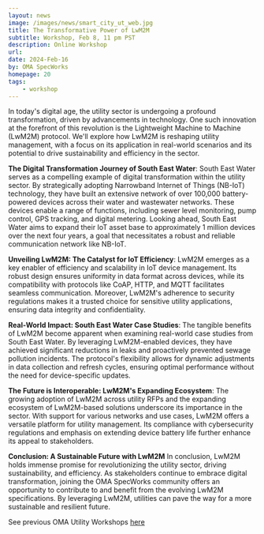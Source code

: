 ```yaml
---
layout: news
image: /images/news/smart_city_ut_web.jpg
title: The Transformative Power of LwM2M
subtitle: Workshop, Feb 8, 11 pm PST
description: Online Workshop
url: 
date: 2024-Feb-16
by: OMA SpecWorks
homepage: 20
tags: 
    - workshop
---
```


In today's digital age, the utility sector is undergoing a profound transformation, driven by advancements in technology. One such innovation at the forefront of this revolution is the Lightweight Machine to Machine (LwM2M) protocol. We'll explore how LwM2M is reshaping utility management, with a focus on its application in real-world scenarios and its potential to drive sustainability and efficiency in the sector.

<!--more-->

**The Digital Transformation Journey of South East Water**:
South East Water serves as a compelling example of digital transformation within the utility sector. By strategically adopting Narrowband Internet of Things (NB-IoT) technology, they have built an extensive network of over 100,000 battery-powered devices across their water and wastewater networks. These devices enable a range of functions, including sewer level monitoring, pump control, GPS tracking, and digital metering. Looking ahead, South East Water aims to expand their IoT asset base to approximately 1 million devices over the next four years, a goal that necessitates a robust and reliable communication network like NB-IoT.

**Unveiling LwM2M: The Catalyst for IoT Efficiency**:
LwM2M emerges as a key enabler of efficiency and scalability in IoT device management. Its robust design ensures uniformity in data format across devices, while its compatibility with protocols like CoAP, HTTP, and MQTT facilitates seamless communication. Moreover, LwM2M's adherence to security regulations makes it a trusted choice for sensitive 
utility applications, ensuring data integrity and confidentiality.

**Real-World Impact: South East Water Case Studies**:
The tangible benefits of LwM2M become apparent when examining real-world case studies from South East Water. By leveraging LwM2M-enabled devices, they have achieved significant reductions in leaks and proactively prevented sewage pollution incidents. The protocol's flexibility allows for dynamic adjustments in data collection and refresh cycles, ensuring optimal performance without the need for device-specific updates.

**The Future is Interoperable: LwM2M's Expanding Ecosystem**:
The growing adoption of LwM2M across utility RFPs and the expanding ecosystem of LwM2M-based solutions underscore its importance in the sector. With support for various networks and use cases, LwM2M offers a versatile platform for utility management. Its compliance with cybersecurity regulations and emphasis on extending device battery life further enhance its appeal to stakeholders.

**Conclusion: A Sustainable Future with LwM2M**
In conclusion, LwM2M holds immense promise for revolutionizing the utility sector, driving sustainability, and efficiency. As stakeholders continue to embrace digital transformation, joining the OMA SpecWorks community offers an opportunity to contribute to and benefit from the evolving LwM2M specifications. By leveraging LwM2M, utilities can pave the way for a more sustainable and resilient future.



See previous OMA Utility Workshops <a href="https://guidelines.openmobilealliance.org/workshop" target="_blank">here</a>


